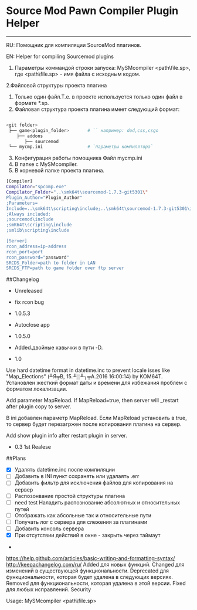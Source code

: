 # Source Mod Pawn Compiler Plugin Helper
---
RU: Помощник для компиляции SourceMod плагинов. 

EN: Helper for compiling Sourcemod plugins

1. Параметры коммандой строки запуска:
MySMcompiler <path\file.sp>, где <path\file.sp> - имя файла с исходным кодом. 

2.Файловой структуры проекта плагина
1. Только один файл.Т.е. в проекте используется только один файл в формате *.sp.
2. Файловая структура проекта плагина имеет следующий формат:
```sh

<git folder> 
 ├── game<plugin_folder>       # `` например: dod,css,csgo
    ├── addons
       ├── sourcemod
 └── mycmp.ini                 # `параметры компилятора`
```

3. Конфигурация работы помощника
Файл mycmp.ini 
1. В папке с MySMcompiler.
2. В корневой папке проекта плагина.
```sh
[Compiler]
Compilator="spcomp.exe" 
Compilator_Folder="..\smk64t\sourcemod-1.7.3-git5301\"
Plugin_Author="Plugin_Author"
;Parameters=
Include=..\smk64t\scripting\include;..\smk64t\sourcemod-1.7.3-git5301\include;..\smk64t\smlib\scripting\include;
;Always included:
;sourcemod\include 
;smK64t\scripting\include
;smlib\scripting\include

[Server]
rcon_address=ip-address
rcon_port=port
rcon_password="password"
SRCDS_Folder=path to folder in LAN
SRCDS_FTP=path to game folder over ftp server
```



##Changelog 
* Unreleased 
- fix rcon bug
* 1.0.5.3  
-  Autoclose app 
* 1.0.5.0  
 - Added.двойные кавычки в пути -D.  
* 1.0

Use hard datetime format in datetime.inc to prevent locale isses  like "Map_Elections" (╨Я╤В, 15.╨░╨┐╤А.2016 16:00:14) by KOM64T. 
Установлен жесткий формат даты и времени для избежания проблем с форматом локализации.

Add parameter MapReload. If MapReload=true, then server will _restart after plugin copy to server. 

В ini добавлен параметр MapReload. Если MapReload установить в true, то сервер будет перезагржен после копирования плагина на сервер.  

Add show plugin info after restart plugin in server.

* 0.3 1st Realese


##Plans

- [x] Удалять datetime.inc после компиляции
- [ ] Добавить в INI пункт сохранять или удалаять .err
- [ ] Добавить фильтр для исключения файлов для копирования на сервер
- [ ] Распозонвание простой структуры плагина
- [ ] need test  Наладить распознование абсолютных и относительных путей 
- [ ] Отображать как абсольные так и относительные пути
- [ ] Получать лог с сервера для слежения за плагинами 
- [ ] Добавить консоль сервера
- [x] При отсутствии действий в окне - закрыть через таймаут
- 


 
https://help.github.com/articles/basic-writing-and-formatting-syntax/
http://keepachangelog.com/ru/
Added для новых функций.
Changed для изменений в существующей функциональности.
Deprecated для функциональности, которая будет удалена в следующих версиях.
Removed для функциональности, которая удалена в этой версии.
Fixed для любых исправлений.
Security 

Usage: MySMcompiler <path\file.sp>
